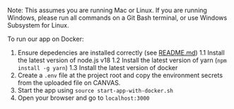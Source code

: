 Note: This assumes you are running Mac or Linux. If you are running Windows, please run all commands on a Git Bash terminal, or use Windows Subsystem for Linux.

To run our app on Docker:

1. Ensure depedencies are installed correctly (see [README.md](README.md))
    1.1 Install the latest version of node.js v18
    1.2 Install the latest version of yarn (`npm install -g yarn`)
    1.3 Install the latest version of docker
2. Create a `.env` file at the project root and copy the environment secrets from the uploaded file on CANVAS.
3. Start the app using `source start-app-with-docker.sh`
4. Open your browser and go to `localhost:3000`
